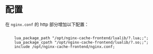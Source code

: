 # 配置


在 `nginx.conf` 的 http 部分增加以下配置：


```

    lua_package_path "/opt/nginx-cache-frontend/lualib/?.lua;;";
    lua_package_cpath "/opt/nginx-cache-frontend/lualib/?.so;;";
    include /opt/nginx-cache-frontend/nginx.conf; 
```
